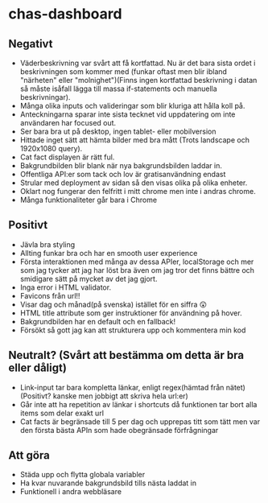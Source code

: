 # chas-dashboard

## Negativt
* Väderbeskrivning var svårt att få kortfattad. Nu är det bara sista ordet i beskrivningen som kommer med (funkar oftast men blir ibland "närheten" eller "molnighet")(Finns ingen kortfattad beskrivning i datan så måste isåfall lägga till massa if-statements och manuella beskrivningar).
* Många olika inputs och valideringar som blir kluriga att hålla koll på.
* Anteckningarna sparar inte sista tecknet vid uppdatering om inte användaren har focused out.
* Ser bara bra ut på desktop, ingen tablet- eller mobilversion
* Hittade inget sätt att hämta bilder med bra mått (Trots landscape och 1920x1080 query).
* Cat fact displayen är rätt ful.
* Bakgrundbilden blir blank när nya bakgrundsbilden laddar in.
* Offentliga API:er som tack och lov är gratisanvändning endast
* Strular med deployment av sidan så den visas olika på olika enheter.
* Oklart nog fungerar den felfritt i mitt chrome men inte i andras chrome.
* Många funktionaliteter går bara i Chrome
  
  

## Positivt
* Jävla bra styling
* Allting funkar bra och har en smooth user experience
* Första interaktionen med många av dessa APIer, localStorage och mer som jag tycker att jag har löst bra även om jag tror det finns bättre och smidigare sätt på mycket av det jag gjort.
* Inga error i HTML validator.
* Favicons från url!!
* Visar dag och månad(på svenska) istället för en siffra 😲
* HTML title attribute som ger instruktioner för användning på hover.
* Bakgrundbilden har en default och en fallback!
* Försökt så gott jag kan att strukturera upp och kommentera min kod

## Neutralt? (Svårt att bestämma om detta är bra eller dåligt)
* Link-input tar bara kompletta länkar, enligt regex(hämtad från nätet)(Positivt? kanske men jobbigt att skriva hela url:er)
* Går inte att ha repetition av länkar i shortcuts då funktionen tar bort alla items som delar exakt url
* Cat facts är begränsade till 5 per dag och upprepas titt som tätt men var den första bästa APIn som hade obegränsade förfrågningar
  
  
## Att göra
* Städa upp och flytta globala variabler
* Ha kvar nuvarande bakgrundsbild tills nästa laddat in
* Funktionell i andra webbläsare
  
